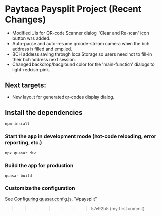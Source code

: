 
# Paytaca Paysplit Project (Recent Changes)

- Modified UIs for QR-code Scanner dialog. 'Clear and Re-scan' icon button was added.
- Auto-pause and auto-resume qrcode-stream camera when the bch address is filled and emptied.
- BCH address saving through localStorage so users need not to fill-in their bch address next session.
- Changed backdrop/bacground color for the 'main-function' dialogs to light-reddish-pink.

## Next targets:
  - New layout for generated qr-codes display dialog.

## Install the dependencies
```bash
npm install
```

### Start the app in development mode (hot-code reloading, error reporting, etc.)
```bash
npx quasar dev
```

### Build the app for production
```bash
quasar build
```

### Customize the configuration
See [Configuring quasar.config.js](https://v2.quasar.dev/quasar-cli-vite/quasar-config-js).
"#paysplit" 
>>>>>>> 57e92b5 (my first commit)
